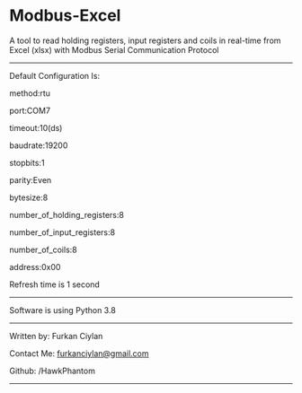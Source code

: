 # Modbus-Excel
A tool to read holding registers, input registers and coils in real-time from Excel (xlsx) with Modbus Serial Communication Protocol

-------------------------------------
Default Configuration Is: 

method:rtu 

port:COM7

timeout:10(ds) 

baudrate:19200 

stopbits:1 

parity:Even 

bytesize:8 

number_of_holding_registers:8

number_of_input_registers:8

number_of_coils:8

address:0x00
  
Refresh time is 1 second

----------------------------------------

Software is using Python 3.8

----------------------------------------

Written by: Furkan Ciylan

Contact Me: furkanciylan@gmail.com

Github: /HawkPhantom

----------------------------------------
